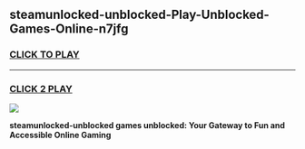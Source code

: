 
## steamunlocked-unblocked-Play-Unblocked-Games-Online-n7jfg
<h3>
<a href="https://premium76.site?title=steamunlocked-unblocked&ref=25A">CLICK TO PLAY</a></h3>
<hr>

<h3>
<a href="https://premium76.site?title=steamunlocked-unblocked&ref=25A">CLICK 2 PLAY</a>
  
</h3>

<a href="https://premium76.site?title=steamunlocked-unblocked&ref=25A"><img src="https://clearcache.store/games.png"></a>


**steamunlocked-unblocked games unblocked: Your Gateway to Fun and Accessible Online Gaming**
